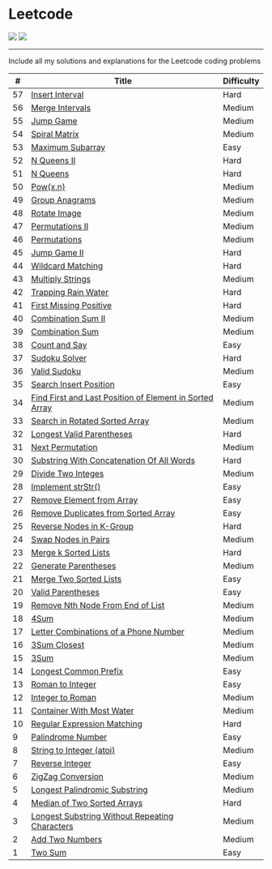 # Leetcode

![](https://img.shields.io/badge/language-Java-yellow.svg)
![](https://img.shields.io/badge/%3E-leetcode-green.svg)

---

Include all my solutions and explanations for the Leetcode coding problems

| # | Title | Difficulty |
|---| ----- | ---------- |
|57|[Insert Interval](https://github.com/ZequnSong/Leetcode/blob/master/Leetcode/057InsertInterval.md)|Hard|
|56|[Merge Intervals](https://github.com/ZequnSong/Leetcode/blob/master/Leetcode/056MergeIntervals.md)|Medium|
|55|[Jump Game](https://github.com/ZequnSong/Leetcode/blob/master/Leetcode/055JumpGame.md)|Medium|
|54|[Spiral Matrix](https://github.com/ZequnSong/Leetcode/blob/master/Leetcode/054SpiralMatrix.md)|Medium|
|53|[Maximum Subarray](https://github.com/ZequnSong/Leetcode/blob/master/Leetcode/053MaximumSubarray.md)|Easy|
|52|[N Queens II](https://github.com/ZequnSong/Leetcode/blob/master/Leetcode/052N-QueensII.md)|Hard|
|51|[N Queens](https://github.com/ZequnSong/Leetcode/blob/master/Leetcode/051N-Queens.md)|Hard|
|50|[Pow(x,n)](https://github.com/ZequnSong/Leetcode/blob/master/Leetcode/050Pow(x%2Cn).md)|Medium|
|49|[Group Anagrams](https://github.com/ZequnSong/Leetcode/blob/master/Leetcode/049GroupAnagrams.md)|Medium|
|48|[Rotate Image](https://github.com/ZequnSong/Leetcode/blob/master/Leetcode/048RotateImage.md)|Medium|
|47|[Permutations II](https://github.com/ZequnSong/Leetcode/blob/master/Leetcode/047PermutationsII.md)|Medium|
|46|[Permutations](https://github.com/ZequnSong/Leetcode/blob/master/Leetcode/046Permutations.md)|Medium|
|45|[Jump Game II](https://github.com/ZequnSong/Leetcode/blob/master/Leetcode/045JumpGameII.md)|Hard|
|44|[Wildcard Matching](https://github.com/ZequnSong/Leetcode/blob/master/Leetcode/044WildcardMatching.md)|Hard|
|43|[Multiply Strings](https://github.com/ZequnSong/Leetcode/blob/master/Leetcode/043MultiplyStrings.md)|Medium|
|42|[Trapping Rain Water](https://github.com/ZequnSong/Leetcode/blob/master/Leetcode/042TrappingRainWater.md)|Hard|
|41|[First Missing Positive](https://github.com/ZequnSong/Leetcode/blob/master/Leetcode/041FirstMissingPositive.md)|Hard|
|40|[Combination Sum II](https://github.com/ZequnSong/Leetcode/blob/master/Leetcode/040CombinationSumII.md)|Medium|
|39|[Combination Sum](https://github.com/ZequnSong/Leetcode/blob/master/Leetcode/039CombinationSum.md)|Medium|
|38|[Count and Say](https://github.com/ZequnSong/Leetcode/blob/master/Leetcode/038CountandSay.md)|Easy|
|37|[Sudoku Solver](https://github.com/ZequnSong/Leetcode/blob/master/Leetcode/037SudokuSolver.md)|Hard|
|36|[Valid Sudoku](https://github.com/ZequnSong/Leetcode/blob/master/Leetcode/036ValidSudoku.md)|Medium|
|35|[Search Insert Position](https://github.com/ZequnSong/Leetcode/blob/master/Leetcode/035SearchInsertPosition.md)|Easy|
|34|[Find First and Last Position of Element in Sorted Array](https://github.com/ZequnSong/Leetcode/blob/master/Leetcode/034FindFirstandLastPositionofElementinSortedArray.md)|Medium|
|33|[Search in Rotated Sorted Array](https://github.com/ZequnSong/Leetcode/blob/master/Leetcode/033SearchinRotatedSortedArray.md)|Medium|
|32|[Longest Valid Parentheses](https://github.com/ZequnSong/Leetcode/blob/master/Leetcode/032LongestValidParentheses.md)|Hard|
|31|[Next Permutation](https://github.com/ZequnSong/Leetcode/blob/master/Leetcode/031NextPermutation.md)|Medium|
|30|[Substring With Concatenation Of All Words](https://github.com/ZequnSong/Leetcode/blob/master/Leetcode/030SubstringWithConcatenationOfAllWords.md)|Hard|
|29|[Divide Two Integes](https://github.com/ZequnSong/Leetcode/blob/master/Leetcode/029DivideTwoIntegers.md)|Medium|
|28|[Implement strStr()](https://github.com/ZequnSong/Leetcode/blob/master/Leetcode/028Implement_strStr().md)|Easy|
|27|[Remove Element from Array](https://github.com/ZequnSong/Leetcode/blob/master/Leetcode/027RemoveElement.md)|Easy|
|26|[Remove Duplicates from Sorted Array](https://github.com/ZequnSong/Leetcode/blob/master/Leetcode/026RemoveDuplicatesfromSortedArray.md)|Easy|
|25|[Reverse Nodes in K-Group](https://github.com/ZequnSong/Leetcode/blob/master/Leetcode/025ReverseNodesInKGroup.md)|Hard|
|24|[Swap Nodes in Pairs](https://github.com/ZequnSong/Leetcode/blob/master/Leetcode/024SwapNodesinPairs.md)|Medium|
|23|[Merge k Sorted Lists](https://github.com/ZequnSong/Leetcode/blob/master/Leetcode/023MergeKSortedLists.md)|Hard|
|22|[Generate Parentheses](https://github.com/ZequnSong/Leetcode/blob/master/Leetcode/022GenerateParentheses.md)|Medium|
|21|[Merge Two Sorted Lists](https://github.com/ZequnSong/Leetcode/blob/master/Leetcode/021MergeTwoSortedLists.md)|Easy|
|20|[Valid Parentheses](https://github.com/ZequnSong/Leetcode/blob/master/Leetcode/020ValidParentheses.md)|Easy|
|19|[Remove Nth Node From End of List](https://github.com/ZequnSong/Leetcode/blob/master/Leetcode/019RemoveNthNodeFromEndofList.md)|Medium|
|18|[4Sum](https://github.com/ZequnSong/Leetcode/blob/master/Leetcode/018FourSum.md)|Medium|
|17|[Letter Combinations of a Phone Number](https://github.com/ZequnSong/Leetcode/blob/master/Leetcode/017LetterCombinationsofaPhoneNumber.md)|Medium|
|16|[3Sum Closest](https://github.com/ZequnSong/Leetcode/blob/master/Leetcode/016ThreeSumCloset.md)|Medium|
|15|[3Sum](https://github.com/ZequnSong/Leetcode/blob/master/Leetcode/015ThreeSum.md)|Medium|
|14|[Longest Common Prefix](https://github.com/ZequnSong/Leetcode/blob/master/Leetcode/014LongestCommonPrefix.md)|Easy|
|13|[Roman to Integer](https://github.com/ZequnSong/Leetcode/blob/master/Leetcode/013RomantoInteger.md)|Easy|
|12|[Integer to Roman](https://github.com/ZequnSong/Leetcode/blob/master/Leetcode/012IntegertoRoman.md)|Medium|
|11|[Container With Most Water](https://github.com/ZequnSong/Leetcode/blob/master/Leetcode/011ContainerWithMostWater.md)|Medium|
|10|[Regular Expression Matching](https://github.com/ZequnSong/Leetcode/blob/master/Leetcode/010RegularExpressionMatching.md)|Hard|
|9|[Palindrome Number](https://github.com/ZequnSong/Leetcode/blob/master/Leetcode/009PalindromeNumber.md)|Easy|
|8|[String to Integer (atoi)](https://github.com/ZequnSong/Leetcode/blob/master/Leetcode/008StringtoInteger.md)|Medium|
|7|[Reverse Integer](https://github.com/ZequnSong/Leetcode/blob/master/Leetcode/007ReverseInteger.md)|Easy|
|6|[ZigZag Conversion](https://github.com/ZequnSong/Leetcode/blob/master/Leetcode/006ZigZagConversion.md)|Medium|
|5|[Longest Palindromic Substring](https://github.com/ZequnSong/Leetcode/blob/master/Leetcode/005LongestPalindromicSubstring.md)|Medium|
|4|[Median of Two Sorted Arrays](https://github.com/ZequnSong/Leetcode/blob/master/Leetcode/004MedianofTwoSortedArrays.md)|Hard|
|3|[Longest Substring Without Repeating Characters](https://github.com/ZequnSong/Leetcode/blob/master/Leetcode/003LongestSubstringWithoutRepeatingCharacters.md)|Medium|
|2|[Add Two Numbers](https://github.com/ZequnSong/Leetcode/blob/master/Leetcode/002AddTwoNumbers.md)|Medium|
|1|[Two Sum](https://github.com/ZequnSong/Leetcode/blob/master/Leetcode/001TwoSum.md)|Easy|
